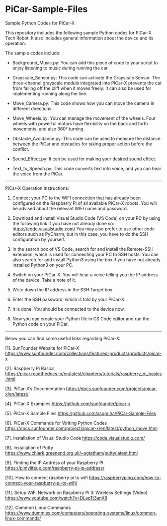 # PiCar-Sample-Files
Sample Python Codes for PiCar-X 

This repository includes the following sample Python codes for PiCar-X Tech Robot. It also includes general information about the device and its operation.

The sample codes include:

- Background_Music.py:
   You can add this piece of code to your script to enjoy listening to music during running the car.
  
- Grayscale_Sensor.py:
  This code can activate the Grayscale Sensor. The three-channel grayscale module integrated into PiCar-X prevents the car from falling off the cliff when it moves freely. It can   also be used for implementing running along the line.
 
- Move_Camera.py:
   This code shows how you can move the camera in different directions. 

- Move_Wheels.py:
   You can manage the movement of the wheels. Four wheels with powerful motors have flexibility on the back and forth movements, and also 360° turning.

- Obstacle_Avoidance.py:
  This code can be used to measure the distance between the PiCar and obstacles for taking proper action before the conflict.
 
- Sound_Effect.py:
   It can be used for making your desired sound effect.
  
- Text_to_Speech.py:
   This code converts text into voice, and you can hear the voice from the PiCar. 

**********************************************************

PiCar-X Operation Instructions:

1.	Connect your PC to the WIFI connection that has already been configured on the Raspberry Pi of all available PiCar-X robots. 
   You will be advised about the relevant WIFI name and password.

2.	Download and install Visual Studio Code (VS Code) on your PC by using the following link if you have not already done so: https://code.visualstudio.com/
   You may also prefer to use other code editors such as PyCharm, but in this case, you have to do the SSH configuration by yourself.

3. In the search box of VS Code, search for and install the Remote-SSH extension, which is used for connecting your PC to SSH hosts. 
   You can also search for and install Python3 using the box if you have not already installed Python3 on your PC. 
 
4.	Switch on your PiCar-X. You will hear a voice telling you the IP address of the device. Take a note of it. 

5.	Write down the IP address in the SSH Target box.

6.	Enter the SSH password, which is told by your PiCar-X.

8.	It is done. You should be connected to the device now.

9.	Now you can create your Python file in CS Code editor and run the Python code on your PiCar.

**********************************************************

Below you can find some useful links regarding PiCar-X:

[1]. SunFounder Website for PiCar-X
https://www.sunfounder.com/collections/featured-products/products/picar-x

[2]. Raspberry Pi Basics
https://picar.readthedocs.io/en/latest/chapters/tutorials/raspberry_pi_basics.html 

[3]. PiCar-X’s Documentation
https://docs.sunfounder.com/projects/picar-x/en/latest/

[4]. PiCar-X Examples
https://github.com/sunfounder/picar-x

[5]. PiCar-X Sample Files
https://github.com/asgariha/PiCar-Sample-Files

[6]. PiCar-X Commands for Writing Python Codes
https://docs.sunfounder.com/projects/picar-x/en/latest/python_move.html

[7]. Installation of Visual Studio Code
https://code.visualstudio.com/

[8]. Installation of Putty
https://www.chiark.greenend.org.uk/~sgtatham/putty/latest.html

[9]. Finding the IP Address of your Raspberry Pi
https://pimylifeup.com/raspberry-pi-ip-address/

[10]. How to connect raspberry pi to wifi 
https://raspberrypihq.com/how-to-connect-your-raspberry-pi-to-wifi/

[11]. Setup WiFi Network on Raspberry Pi 3: Wireless Settings (Video)
https://www.youtube.com/watch?v=DLapTt3anX8

[12]. Common Linux Commands
https://www.dummies.com/computers/operating-systems/linux/common-linux-commands/
